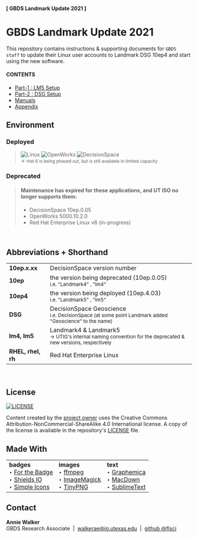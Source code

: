 #### [ GBDS Landmark Update 2021 ]


# GBDS Landmark Update 2021

This repository contains instructions & supporting documents for `GBDS staff` to update their Linux user accounts to Landmark DSG 10ep4 and start using the new software.

#### CONTENTS

* [Part-1 : LM5 Setup](/ch1-lm5-setup.md)
* [Part-2 : DSG Setup](/ch2-dsg-setup.md)
* [Manuals](manuals/)
* [Appendix](/chx-appendix)


## Environment

### Deployed

> ![Linux](https://img.shields.io/badge/platform-rhel%206*%20|%20rhel%207-orange?style=flat-square&logo=red-hat)
> ![OpenWorks](https://img.shields.io/badge/OpenWorks-5000.10.6.0-419B59?style=flat-square)
> ![DecisionSpace](https://img.shields.io/badge/DecisionSpace-10ep.4.03-8FC965?style=flat-square)
<br><sup>&#xFF0A; rhel 6 is being phased out, but is still available in limited capacity

### Deprecated

> #### Maintenance has expired for these applications, and UT ISO no longer supports them:
> 
> * DecisionSpace 10ep.0.05
> * OpenWorks 5000.10.2.0
> * Red Hat Enterprise Linux v6 (in-progress)

<br>

## Abbreviations + Shorthand

<table style="width:100%">
  <tr>
    <td><b>10ep.x.xx</b></td>
    <td>DecisionSpace version number</td>
  </tr>
  <tr>
    <td><b>10ep</b></td>
    <td>the version being deprecated (10ep.0.05)<br /><sub>i.e. "Landmark4" , "lm4"</sub></td>
  </tr>
  <tr>
    <td><b>10ep4</b></td>
    <td>the version being deployed (10ep.4.03)<br /><sub>i.e. "Landmark5" , "lm5"</sub></td></td>
   </tr>
     <tr>
    <td><b>DSG</b></td>
    <td>DecisionSpace Geoscience<br /><sub>i.e. DecisionSpace (at some point Landmark added "Geoscience" to the name)</sub></td>
  </tr>
  <tr>
    <td><b>lm4, lm5</b></td>
    <td>Landmark4 & Landmark5<br /><sub>&#x2192; UTIG's internal naming convention for the deprecated & new versions, respectively</sub></td>
  </tr>
  <tr>
    <td><b>RHEL, rhel, rh</b></td>
    <td>Red Hat Enterprise Linux</td>
  </tr>
</table>

<br>

## License

[![LICENSE](https://img.shields.io/badge/license-CC%20BY--NC--SA%204.0-AFAEAF?style=for-the-badge&logo=creative-commons)](https://creativecommons.org/licenses/by-nc/4.0/legalcode)

Content created by the [project owner](https://github.com/flsci) uses the Creative Commons Attribution-NonCommercial-ShareAlike 4.0 International license. A copy of the license is available in the repository's [LICENSE](/LICENSE) file.


## Made With

<table>
<tr>
<td><b>badges</b><br >&#x2023;&#x00A0;<a href="https://forthebadge.com/">For the Badge</a><br >&#x2023;&#x00A0;<a href="https://shields.io/">Shields IO</a><br >&#x2023;&#x00A0;<a href="https://simpleicons.org/">Simple Icons</a></td>
<td><b>images</b><br >&#x2023;&#x00A0;<a href="https://www.ffmpeg.org/">ffmpeg</a><br >&#x2023;&#x00A0;<a href="https://imagemagick.org/index.php">ImageMagick</a><br >&#x2023;&#x00A0;<a href="https://tinypng.com/">TinyPNG</a></td>
<td><b>text</b><br >&#x2023;&#x00A0;<a href="https://graphemica.com/">Graphemica</a><br >&#x2023;&#x00A0;<a href="https://macdown.uranusjr.com/">MacDown</a><br >&#x2023;&#x00A0;<a href="https://www.sublimetext.com/">SublimeText</a></td>
</tr>
</table>

## Contact

**Annie Walker**
<br>
GBDS Research Associate  &nbsp;&vert;&nbsp; <walkerae@ig.utexas.edu> &nbsp;&vert;&nbsp; [github @flsci](https://github.com/flsci)
